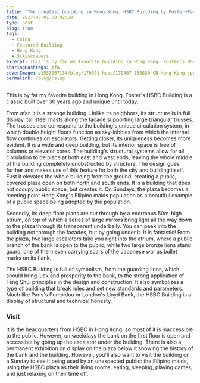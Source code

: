 ```yaml
---
title: 'The greatest building in Hong Kong: HSBC Building by Foster+Partners'
date: 2017-05-01 08:02:50
type: post
blog: true
tags:
  - China
  - Featured Building
  - Hong Kong
  - Sckyscrapers
excerpt: This is by far my favorite building in Hong Kong. Foster’s HSBC Building is a classic built over 30 years ago and unique until today.
sharingHashtags: tfa
coverImage: v1553067134/blog/170501-hsbc/170407-135830-CN-Hong-Kong.jpg
permalink: /blog/:slug
---
```


This is by far my favorite building in Hong Kong. Foster's HSBC Building is a classic built over 30 years ago and unique until today.

<captioned-image alt="HSBC Building among Central's high-rises" caption="HSBC Building among Central's high-rises" imgFile="v1553067178/blog/170501-hsbc/170408-060523-CN-Hong-Kong.jpg" />

From afar, it is a strange building. Unlike its neighbors, its structure is in full display, tall steel masts along the facade supporting large triangular trusses. The trusses also correspond to the building's unique circulation system, in which double height floors function as sky-lobbies from which the internal flow continues on escalators. Getting closer, its uniqueness becomes more evident. It is a wide and deep building, but its interior space is free of columns or elevator cores. The building's structural systems allow for all circulation to be place at both east and west ends, leaving the whole middle of the building completely unobstructed by structure. The design goes further and makes use of this feature for both the city and building itself. First it elevates the whole building from the ground, creating a public, covered plaza open on both north and south ends. It is a building that does not occupy public space, but creates it. On Sundays, the plaza becomes a meeting point Hong Kong's Filipino maids population as a beautiful example of a public space being adopted by the population.

<captioned-image alt="Covered plaza at the base of the HSBC Building" caption="Covered plaza and main public entrance at the base of the building" imgFile="v1553067132/blog/170501-hsbc/170407-134422-CN-Hong-Kong.jpg" />

Secondly, its deep floor plans are cut through by a enormous 50m-high atrium, on top of which a series of large mirrors bring light all the way down to the plaza through its transparent underbelly. You can peek into the building not through the facades, but by going under it. It is fantastic! From the plaza, two large escalators take you right into the atrium, where a public branch of the bank is open to the public, while two large bronze lions stand guard, one of them even carrying scars of the Japanese war as bullet marks on its flank.

<captioned-image alt="The HSBC Atrium" caption="The Atrium" imgFile="v1553067125/blog/170501-hsbc/170407-134718-CN-Hong-Kong.jpg" />

The HSBC Building is full of symbolism, from the guarding lions, which should bring luck and prosperity to the bank, to the strong application of Feng Shui principles in the design and construction. It also symbolizes a type of building that break rules and set new standards and parameters. Much like Paris's Pompidou or London's Lloyd Bank, the HSBC Building is a display of structural and technical honesty.

<image-gallery tag='hsbc-gallery' />

### Visit

It is the headquarters from HSBC in Hong Kong, so most of it is inaccessible to the public. However, on weekdays the bank on the first floor is open and accessible by going up the escalator under the building. There is also a permanent exhibition on display on the plaza below it showing the history of the bank and the building. However, you'll also want to visit the building on a Sunday to see it being used by an unexpected public: the Filipino maids, using the HSBC plaza as their living rooms, eating, sleeping, playing games, and just relaxing on their time off.

<building-info-container id=43 />
